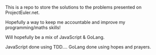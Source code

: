 This is a repo to store the solutions to the problems presented on ProjectEuler.net.

Hopefully a way to keep me accountable and improve my programming/maths skills!

Will hopefully be a mix of JavaScript & GoLang.

JavaScript done using TDD.... GoLang done using hopes and prayers.